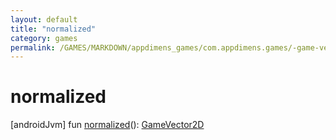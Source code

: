 ```yaml
---
layout: default
title: "normalized"
category: games
permalink: /GAMES/MARKDOWN/appdimens_games/com.appdimens.games/-game-vector2-d/normalized.html
---
```


# normalized

[androidJvm]
fun [normalized](normalized.md)(): [GameVector2D](index.md)